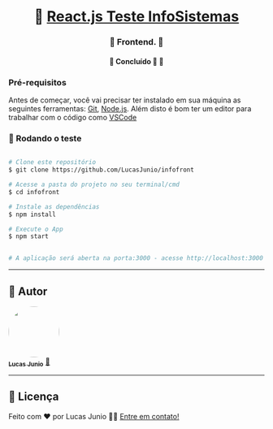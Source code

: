 

<h1 align="center">
     🐙 <a href="#" alt=""> React.js Teste InfoSistemas</a>
</h1>

<h3 align="center">
    🧪 Frontend. 💚
</h3>

<h4 align="center">
	🚧   Concluído 🚀 🚧
</h4>


### Pré-requisitos

Antes de começar, você vai precisar ter instalado em sua máquina as seguintes ferramentas:
[Git](https://git-scm.com), [Node.js](https://nodejs.org/en/). 
Além disto é bom ter um editor para trabalhar com o código como [VSCode](https://code.visualstudio.com/)


### 🔬 Rodando o teste

```bash

# Clone este repositório
$ git clone https://github.com/LucasJunio/infofront

# Acesse a pasta do projeto no seu terminal/cmd
$ cd infofront

# Instale as dependências
$ npm install

# Execute o App
$ npm start


# A aplicação será aberta na porta:3000 - acesse http://localhost:3000

```

---

## 🦸 Autor

<a href="https://madaztec.com/">
 <img style="border-radius: 50%;" src="https://avatars1.githubusercontent.com/u/20959222?s=460&u=18b10f7fb7d2aca87ee0589d1825e754c67d222b&v=4" width="100px;" alt=""/>
 <br />
 <sub><b>Lucas Junio</b></sub></a> <a href="https://madaztec.com/" title="Madaztec">🚀</a>
 <br />


---

## 📝 Licença


Feito com ❤️ por Lucas Junio 👋🏽 [Entre em contato!](https://www.linkedin.com/in/lucas-junio/)
